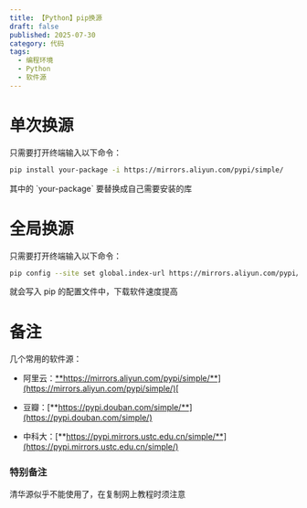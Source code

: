 ```yaml
---
title: 【Python】pip换源
draft: false
published: 2025-07-30
category: 代码
tags:
  - 编程环境
  - Python
  - 软件源
---
```

# 单次换源

只需要打开终端输入以下命令：

```bash
pip install your-package -i https://mirrors.aliyun.com/pypi/simple/
```

其中的 \`your-package\` 要替换成自己需要安装的库

# 全局换源

只需要打开终端输入以下命令：

```bash
pip config --site set global.index-url https://mirrors.aliyun.com/pypi/simple/
```

就会写入 pip 的配置文件中，下载软件速度提高

# 备注

几个常用的软件源：

*   阿里云：[**https://mirrors.aliyun.com/pypi/simple/**](https://mirrors.aliyun.com/pypi/simple/)[  
    ](https://mirrors.aliyun.com/pypi/simple/￼豆瓣：https://pypi.douban.com/simple/￼中科大：https://pypi.mirrors.ustc.edu.cn/simple/)
    
*   豆瓣：[**https://pypi.douban.com/simple/**](https://pypi.douban.com/simple/)  
    
*   中科大：[**https://pypi.mirrors.ustc.edu.cn/simple/**](https://pypi.mirrors.ustc.edu.cn/simple/)
    

### 特别备注

清华源似乎不能使用了，在复制网上教程时须注意